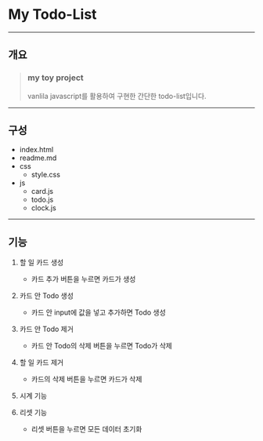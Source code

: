 # My Todo-List

------------
## 개요
> ### my toy project
> vanlila javascript를 활용하여 구현한 간단한 todo-list입니다.

------------
## 구성

- index.html
- readme.md
- css
    - style.css
- js
    - card.js
    - todo.js
    - clock.js

------------
## 기능
1. 할 일 카드 생성
    - 카드 추가 버튼을 누르면 카드가 생성

2. 카드 안 Todo 생성
    - 카드 안 input에 값을 넣고 추가하면 Todo 생성

3. 카드 안 Todo 제거
    - 카드 안 Todo의 삭제 버튼을 누르면 Todo가 삭제

4. 할 일 카드 제거
    - 카드의 삭제 버튼을 누르면 카드가 삭제

5. 시계 기능

6. 리셋 기능
    - 리셋 버튼을 누르면 모든 데이터 초기화

